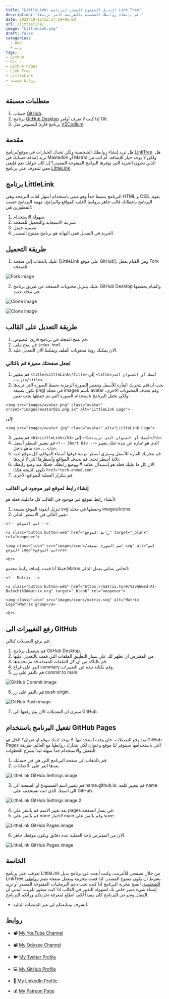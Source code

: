 ```yaml
---
title: "LittleLink: البديل المفتوح المصدر لبرنامج Link Tree"
description: "قم بإنشاء روابطك الشخصية بالطريقة التي تريدها."
date: 2022-10-15T22:57:59+05:00
url: /littlelink/
image: "LittleLink.png"
draft: false
categories:
  - Web
  - ويب
tags:
- Github
- Git
- Github Pages
- Link Tree
- LittleLink
- روابط شخصية
---
```


## متطلبات مسبقة
1. حساب [GitHub](https://github.com/).
2. برنامج [GitHub Desktop](https://desktop.github.com/) إذا كنت لا تعرف أوامر Git.
3. برنامج قارئ للنصوص مثل [VSCodium](https://vscodium.com/).

## مقدمة
هل تريد إنشاء روابطك الشخصية ولكن تحدك الخيارات في موقع/برنامج [LinkTree](https://linktr.ee/). هل تريد إضافة حسابك في Mastadon أو Matrix ولكن لا يوجد خيار للإضافة. أم انت من الذين يحبون الحرية التي توفرها البرامج المفتوحة المصدر؟ إن كان جوابك نعم فإبقى معي لتتعرف على برنامج [LittleLink](https://littlelink.io/).

## برنامج LittleLink
البرنامج بسيط جداً وهو مبني باستخدام أسهل لغات البرمجة وهي HTML و CSS. يقوم البرنامج بإعطائك قالب جاهز بروابط لأغلب المواقع والبرامج. مهمة البرنامج حسب المطورين هي:
1. سهولة الاستخدام.
2. سرعة الاستجابة والتحميل للصفحة.
3. تصميم جميل.
4. الحرية في التعديل ففي النهاية هو برنامج مفتوح المصدر.

## طريقة التحميل
1. عليك بالذهاب إلى صفحة [LittleLink على موقع GitHub]، ومن القيام بعمل Fork للصفحة.

![Fork image](Fork.png "Fork")

2. عليك بتنزيل محتويات الصفحة عن طريق برنامج GitHub Desktop والقيام بحفظها في مجلد جديد.

![Clone image](clone.png "Clone")

![Clone image](clone103.png "Clone 2")


## طريقة التعديل على القالب
1. قم بفتح المجلد في برنامج قارئ النصوص.
2. قم بفتح ملف ``` index.html ```.
3. الان يمكنك رؤية محتويات الملف ويمكننا الان التعديل عليه.

### لجعل صفحتك مميزة قم بالتالي
1. قم بتغيير ``` <title>LittleLink</title> ``` إلى ``` <title>أسمك أو العنوان الذي تريده</title> ```.
2. قم بتحريك الفأرة للأسفل وبتغيير الصورة الرمزية بحفظ الصورة التي تريدها(يجب ان تكون بصيغة png) في مجلد images بأسم avatar وقم بحذف المحتويات الاخرى. ولكي نجعل البرنامج باستخدام الصورة التي تم حفظها يجب تغيير:

```
<img src="images/avatar.png" class="avatar" srcset="images/avatar@2x.png 2x" alt="LittleLink Logo"> 
```
إلى:

```
<img src="images/avatar.jpg" class="avatar" alt="LittleLink Logo">
```
3. قم بتغيير ``` <h1>LittleLink</h1> ``` إلى ```<h1>أسمك أو العنوان الذي تريده</h1>```.
4. قم بتغيير السطر أسفل ```<!-- Short Bio -->``` الذي هو عبارة عن نبذة عنك بتغيير ماهو داخل  ```<p>...</p>```.
5.  قم بتحريك الفأرة للأسفل وسترى أسطر مرتبة فوقها أسماء المواقع، كل موقع لديه ثلاثة أسطر تحته. قم بحذف المواقع وأسطرها التي لا تريدها.
6. الان كل ما عليك فعله هو إستبدال علامة #  ووضع رابطك. فمثلاً عند وضع رابطك تكون النتيجة هكذا ```href="tech-ahmed.com"```.
7. قم بتكرار العملية للمواقع الأخرى.

### إنشاء رابط لموقع غير موجود في القالب
لأنشاء رابط لموقع غير موجود في القالب كل ماعليك فعله هو:
1. تنزيل ايقونة الموقع بصيغة svg وحفظها في مجلد images/icons.
2. تغيير التالي في الاسطر التالي:
```
<!-- اسم الموقع -->

<a class="button button-web" href="رابط الموقع" target="_blank" rel="noopener">

<img class="icon" src="images/icons/اسم الصورة بصيغة svg" alt="اسم الموقع Logo">اسم الموقع</a>

<br>
```
فمثلا أنا قمت بإضافة رابط مجتمع Matrix الخاص بقناتي بعمل التالي:
```
<!-- Matrix -->

<a class="button button-web" href="https://matrix.to/#/%23Ahmed-Al-Balochi%3Amatrix.org" target="_blank" rel="noopener">

<img class="icon" src="images/icons/matrix.svg" alt="Matrix Logo">Matrix group</a>

<br>
```

## رفع التغييرات الى GitHub
قم برفع التعديلات كتالي:
1. قم بتشغيل برنامج GitHub Desktop.
2. من المفترض ان تظهر لك على بسار التطبيق الملفات التي قمت بالتعديل عليها.
3. قم بالتأكد من أن كل الملفات المعدلة قد تم تحديدها.
4. انقر على فراغ summary وقم بكتابة نبذة عن التغييرات.
5. قم بالنقر على زر commit to main.

![GitHub Commit image](git-commit.png "GitHub Commit")

6. قم بالنقر على زر push origin.

![GitHub Push image](git-push.png "GitHub Push")

7. سترى ان التعديلات الان يتم رفعها الى GitHub.

## تفعيل البرنامج باستخدام GitHub Pages
بعد رفع التعديلات، حان وقت استخدامها. لا يوجد لديك موقع او عنوان؟ الحل هو GitHub Pages التي باستخدامها سيتوفر لنا موقع وعنوان لكي نشارك روابطنا مع العالم. طريقة التفعيل والاستخدام جداً سهلة لبدأ بشرح الخطوات.
1. قم بالذهاب الى صفحة البرنامج التي هي في حسابك.
2. بعدها انقر على الاعدادات.

![LittleLink GitHub Settings image](git-settings.png "GitHub Settings")

3. قم بتغيير اسم المستودع او الصفحة الى name.github.io. قم بتغيير كلمة name الى اسمك الذي انت تستخدمه على GitHub.

![LittleLink GitHub Settings image 2](git-settings102.png "GitHub Settings 2")

4. بعد تغيير الاسم قم بالنقر على pages في يسار الصفحة.
5. قم بالنقر على none لاختيار main وقم بالنقر على save.

![LittleLink GitHub Pages image](git-pages102.png "GitHub Pages 2")

6. الان من المفترض تاخذ العملية عدة دقائق ويكون موقعك جاهز.

![LittleLink GitHub Pages image](git-pages.png "GitHub Pages")


## الخاتمة
تعرفت على برنامج LittleLink من خلال تصفحي للأنترنت، وكنت أبحث عن برنامج بديل LinkTree بشرط ان يكون مفتوح المصدر. لذا قمت بتجربته وبعمل صفحة تضم [روابطي الشخصية](https://links.tech-ahmed.com)، أنصح بتجربة البرنامج اذا كنت تحب دعم البرمجيات المفتوحة المصدر أو تريد إنشاء شيء مميز خاص بك لسهولة التغيير في القالب اذا كنت مطور للويب.
أتمنى أن المقال وشرحي للبرنامج كان مفيداً لكم، أتطلع لمعرفة تجربتكم ورأيكم للبرنامج.


- أتشرف بمتابعتكم لي عبر المنصات التالية.

## روابط


- 📽 [My YouTube Channel](https://t.co/qNbPadCaHI?amp=1)

- 📽 [My Odysee Channel](https://odysee.com/$/invite/@CTRLplusA:7)

- 🐦 [My Twitter Profile](https://twitter.com/ahmedal_balochi)

- 💻 [My GitHub Profile](https://github.com/ahmed-al-balochi)

- 💼 [My LinkedIn Profile](https://www.linkedin.com/in/ahmed-al-balochi-b97b9b150/)

- 💰 [My Patreon Page](https://patreon.com/user?u=42792180)
